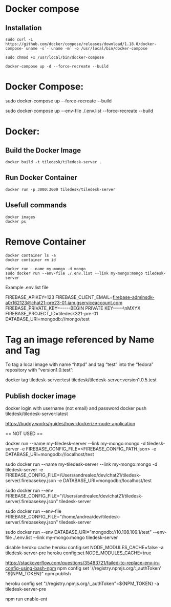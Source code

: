 
# Docker compose

## Installation

```
sudo curl -L https://github.com/docker/compose/releases/download/1.18.0/docker-compose-`uname -s`-`uname -m` -o /usr/local/bin/docker-compose

sudo chmod +x /usr/local/bin/docker-compose

docker-compose up -d --force-recreate --build

```

# Docker Compose:

sudo docker-compose up --force-recreate --build


sudo docker-compose up  --env-file ./.env.list --force-recreate --build

# Docker:

## Build the Docker Image

```
docker build -t tiledesk/tiledesk-server .

```

## Run Docker Container

```
docker run -p 3000:3000 tiledesk/tiledesk-server
```

## Usefull commands
```
docker images
docker ps
```

# Remove Container
```
docker container ls -a
docker container rm id 
```


```
docker run --name my-mongo -d mongo
sudo docker run --env-file ./.env.list --link my-mongo:mongo tiledesk-server
```


Example .env.list file

FIREBASE_APIKEY=123
FIREBASE_CLIENT_EMAIL=firebase-adminsdk-a0r162123@chat21-pre23-01.iam.gserviceaccount.com
FIREBASE_PRIVATE_KEY=-----BEGIN PRIVATE KEY-----\nMXYX
FIREBASE_PROJECT_ID=tiledesk321-pre-01
DATABASE_URI=mongodb://mongo/test


# Tag an image referenced by Name and Tag
To tag a local image with name “httpd” and tag “test” into the “fedora” repository with “version1.0.test”:

docker tag tiledesk-server:test tiledesk/tiledesk-server:version1.0.5.test

## Publish docker image

docker login with username (not email) and password 
docker push tiledesk/tiledesk-server:latest

https://buddy.works/guides/how-dockerize-node-application


== NOT USED ==

docker run --name my-tiledesk-server --link my-mongo:mongo -d tiledesk-server -e FIREBASE_CONFIG_FILE=<FIREBASE_CONFIG_PATH.json> -e DATABASE_URI=mongodb://localhost/test


sudo docker run --name my-tiledesk-server --link my-mongo:mongo -d tiledesk-server -e FIREBASE_CONFIG_FILE=/Users/andrealeo/dev/chat21/tiledesk-server/.firebasekey.json -e DATABASE_URI=mongodb://localhost/test


sudo docker run --env FIREBASE_CONFIG_FILE="/Users/andrealeo/dev/chat21/tiledesk-server/.firebasekey.json" tiledesk-server



sudo docker run --env-file FIREBASE_CONFIG_FILE="/home/andrea/dev/tiledesk-server/.firebasekey.json" tiledesk-server


sudo docker run --env DATABASE_URI="mongodb://10.108.109.1/test" --env-file ./.env.list --link my-mongo:mongo tiledesk-server


disable heroku cache
heroku config:set NODE_MODULES_CACHE=false -a tiledesk-server-pre
heroku config:set NODE_MODULES_CACHE=true


https://stackoverflow.com/questions/35483721/failed-to-replace-env-in-config-using-bash-npm
npm config set '//registry.npmjs.org/:_authToken' "${NPM_TOKEN}"
npm publish


heroku config set "//registry.npmjs.org/:_authToken"=${NPM_TOKEN}  -a tiledesk-server-pre




npm run enable-ent
